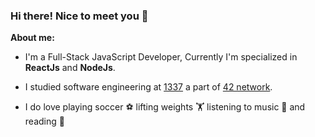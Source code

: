 ### Hi there! Nice to meet you 👋


**About me:** 

* I'm a Full-Stack JavaScript Developer, Currently I'm specialized in **ReactJs** and **NodeJs**. 

* I studied software engineering at [1337](https://1337.ma) a part of [42 network](https://www.42.fr/42-network). 


* I do love playing soccer :soccer: lifting weights 🏋️ listening to music 🎵 and reading 📖

<!-- * I love equally drinking both, Coffee :coffee: and The Moroccan :morocco: Tea :tea: -->
